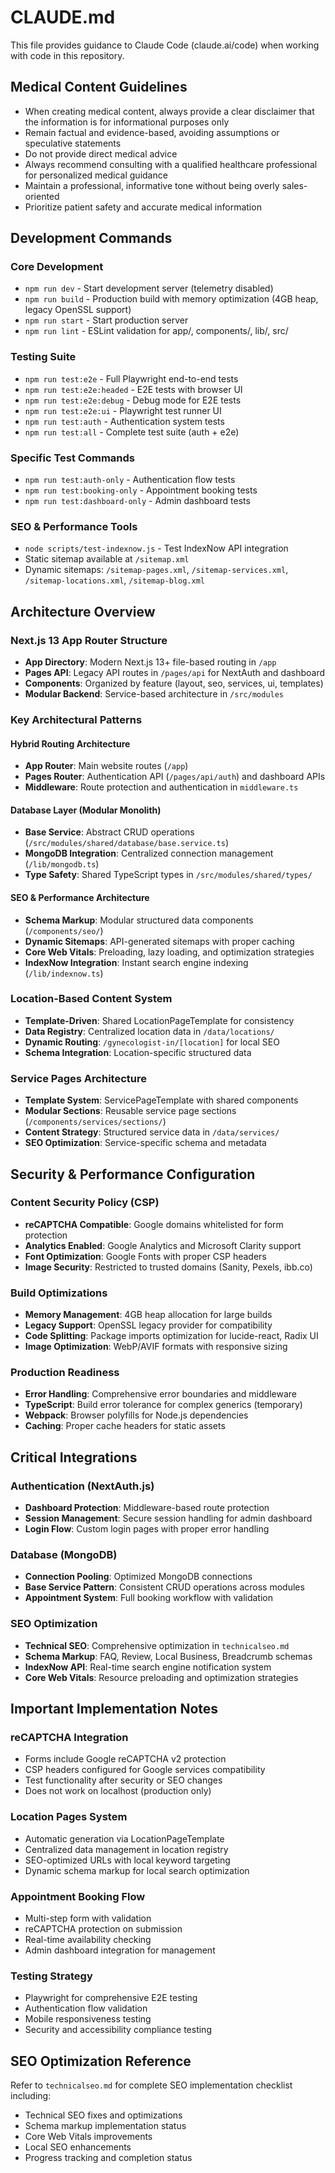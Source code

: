 # CLAUDE.md

This file provides guidance to Claude Code (claude.ai/code) when working with code in this repository.

## Medical Content Guidelines

- When creating medical content, always provide a clear disclaimer that the information is for informational purposes only
- Remain factual and evidence-based, avoiding assumptions or speculative statements
- Do not provide direct medical advice
- Always recommend consulting with a qualified healthcare professional for personalized medical guidance
- Maintain a professional, informative tone without being overly sales-oriented
- Prioritize patient safety and accurate medical information

## Development Commands

### Core Development
- `npm run dev` - Start development server (telemetry disabled)
- `npm run build` - Production build with memory optimization (4GB heap, legacy OpenSSL support)
- `npm run start` - Start production server
- `npm run lint` - ESLint validation for app/, components/, lib/, src/

### Testing Suite
- `npm run test:e2e` - Full Playwright end-to-end tests
- `npm run test:e2e:headed` - E2E tests with browser UI
- `npm run test:e2e:debug` - Debug mode for E2E tests
- `npm run test:e2e:ui` - Playwright test runner UI
- `npm run test:auth` - Authentication system tests
- `npm run test:all` - Complete test suite (auth + e2e)

### Specific Test Commands
- `npm run test:auth-only` - Authentication flow tests
- `npm run test:booking-only` - Appointment booking tests
- `npm run test:dashboard-only` - Admin dashboard tests

### SEO & Performance Tools
- `node scripts/test-indexnow.js` - Test IndexNow API integration
- Static sitemap available at `/sitemap.xml`
- Dynamic sitemaps: `/sitemap-pages.xml`, `/sitemap-services.xml`, `/sitemap-locations.xml`, `/sitemap-blog.xml`

## Architecture Overview

### Next.js 13 App Router Structure
- **App Directory**: Modern Next.js 13+ file-based routing in `/app`
- **Pages API**: Legacy API routes in `/pages/api` for NextAuth and dashboard
- **Components**: Organized by feature (layout, seo, services, ui, templates)
- **Modular Backend**: Service-based architecture in `/src/modules`

### Key Architectural Patterns

#### Hybrid Routing Architecture
- **App Router**: Main website routes (`/app`)
- **Pages Router**: Authentication API (`/pages/api/auth`) and dashboard APIs
- **Middleware**: Route protection and authentication in `middleware.ts`

#### Database Layer (Modular Monolith)
- **Base Service**: Abstract CRUD operations (`/src/modules/shared/database/base.service.ts`)
- **MongoDB Integration**: Centralized connection management (`/lib/mongodb.ts`)
- **Type Safety**: Shared TypeScript types in `/src/modules/shared/types/`

#### SEO & Performance Architecture
- **Schema Markup**: Modular structured data components (`/components/seo/`)
- **Dynamic Sitemaps**: API-generated sitemaps with proper caching
- **Core Web Vitals**: Preloading, lazy loading, and optimization strategies
- **IndexNow Integration**: Instant search engine indexing (`/lib/indexnow.ts`)

### Location-Based Content System
- **Template-Driven**: Shared LocationPageTemplate for consistency
- **Data Registry**: Centralized location data in `/data/locations/`
- **Dynamic Routing**: `/gynecologist-in/[location]` for local SEO
- **Schema Integration**: Location-specific structured data

### Service Pages Architecture
- **Template System**: ServicePageTemplate with shared components
- **Modular Sections**: Reusable service page sections (`/components/services/sections/`)
- **Content Strategy**: Structured service data in `/data/services/`
- **SEO Optimization**: Service-specific schema and metadata

## Security & Performance Configuration

### Content Security Policy (CSP)
- **reCAPTCHA Compatible**: Google domains whitelisted for form protection
- **Analytics Enabled**: Google Analytics and Microsoft Clarity support
- **Font Optimization**: Google Fonts with proper CSP headers
- **Image Security**: Restricted to trusted domains (Sanity, Pexels, ibb.co)

### Build Optimizations
- **Memory Management**: 4GB heap allocation for large builds
- **Legacy Support**: OpenSSL legacy provider for compatibility
- **Code Splitting**: Package imports optimization for lucide-react, Radix UI
- **Image Optimization**: WebP/AVIF formats with responsive sizing

### Production Readiness
- **Error Handling**: Comprehensive error boundaries and middleware
- **TypeScript**: Build error tolerance for complex generics (temporary)
- **Webpack**: Browser polyfills for Node.js dependencies
- **Caching**: Proper cache headers for static assets

## Critical Integrations

### Authentication (NextAuth.js)
- **Dashboard Protection**: Middleware-based route protection
- **Session Management**: Secure session handling for admin dashboard
- **Login Flow**: Custom login pages with proper error handling

### Database (MongoDB)
- **Connection Pooling**: Optimized MongoDB connections
- **Base Service Pattern**: Consistent CRUD operations across modules
- **Appointment System**: Full booking workflow with validation

### SEO Optimization
- **Technical SEO**: Comprehensive optimization in `technicalseo.md`
- **Schema Markup**: FAQ, Review, Local Business, Breadcrumb schemas
- **IndexNow API**: Real-time search engine notification system
- **Core Web Vitals**: Resource preloading and optimization strategies

## Important Implementation Notes

### reCAPTCHA Integration
- Forms include Google reCAPTCHA v2 protection
- CSP headers configured for Google services compatibility
- Test functionality after security or SEO changes
- Does not work on localhost (production only)

### Location Pages System
- Automatic generation via LocationPageTemplate
- Centralized data management in location registry
- SEO-optimized URLs with local keyword targeting
- Dynamic schema markup for local search optimization

### Appointment Booking Flow
- Multi-step form with validation
- reCAPTCHA protection on submission
- Real-time availability checking
- Admin dashboard integration for management

### Testing Strategy
- Playwright for comprehensive E2E testing
- Authentication flow validation
- Mobile responsiveness testing
- Security and accessibility compliance testing

## SEO Optimization Reference

Refer to `technicalseo.md` for complete SEO implementation checklist including:
- Technical SEO fixes and optimizations
- Schema markup implementation status
- Core Web Vitals improvements
- Local SEO enhancements
- Progress tracking and completion status